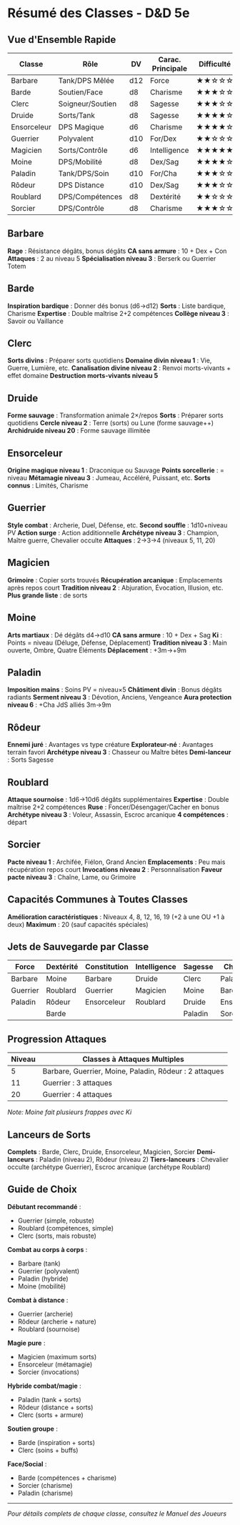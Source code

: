 # Résumé des Classes - D&D 5e

## Vue d'Ensemble Rapide

| Classe | Rôle | DV | Carac. Principale | Difficulté |
|--------|------|-------|-------------------|------------|
| Barbare | Tank/DPS Mêlée | d12 | Force | ★★☆☆☆ |
| Barde | Soutien/Face | d8 | Charisme | ★★★☆☆ |
| Clerc | Soigneur/Soutien | d8 | Sagesse | ★★★☆☆ |
| Druide | Sorts/Tank | d8 | Sagesse | ★★★★☆ |
| Ensorceleur | DPS Magique | d6 | Charisme | ★★★★☆ |
| Guerrier | Polyvalent | d10 | For/Dex | ★★☆☆☆ |
| Magicien | Sorts/Contrôle | d6 | Intelligence | ★★★★★ |
| Moine | DPS/Mobilité | d8 | Dex/Sag | ★★★★☆ |
| Paladin | Tank/DPS/Soin | d10 | For/Cha | ★★★☆☆ |
| Rôdeur | DPS Distance | d10 | Dex/Sag | ★★★☆☆ |
| Roublard | DPS/Compétences | d8 | Dextérité | ★★☆☆☆ |
| Sorcier | DPS/Contrôle | d8 | Charisme | ★★★☆☆ |

## Barbare
**Rage** : Résistance dégâts, bonus dégâts
**CA sans armure** : 10 + Dex + Con
**Attaques** : 2 au niveau 5
**Spécialisation niveau 3** : Berserk ou Guerrier Totem

## Barde
**Inspiration bardique** : Donner dés bonus (d6→d12)
**Sorts** : Liste bardique, Charisme
**Expertise** : Double maîtrise 2+2 compétences
**Collège niveau 3** : Savoir ou Vaillance

## Clerc
**Sorts divins** : Préparer sorts quotidiens
**Domaine divin niveau 1** : Vie, Guerre, Lumière, etc.
**Canalisation divine niveau 2** : Renvoi morts-vivants + effet domaine
**Destruction morts-vivants niveau 5**

## Druide
**Forme sauvage** : Transformation animale 2×/repos
**Sorts** : Préparer sorts quotidiens
**Cercle niveau 2** : Terre (sorts) ou Lune (forme sauvage++)
**Archidruide niveau 20** : Forme sauvage illimitée

## Ensorceleur
**Origine magique niveau 1** : Draconique ou Sauvage
**Points sorcellerie** : = niveau
**Métamagie niveau 3** : Jumeau, Accéléré, Puissant, etc.
**Sorts connus** : Limités, Charisme

## Guerrier
**Style combat** : Archerie, Duel, Défense, etc.
**Second souffle** : 1d10+niveau PV
**Action surge** : Action additionnelle
**Archétype niveau 3** : Champion, Maître guerre, Chevalier occulte
**Attaques** : 2→3→4 (niveaux 5, 11, 20)

## Magicien
**Grimoire** : Copier sorts trouvés
**Récupération arcanique** : Emplacements après repos court
**Tradition niveau 2** : Abjuration, Évocation, Illusion, etc.
**Plus grande liste** : de sorts

## Moine
**Arts martiaux** : Dé dégâts d4→d10
**CA sans armure** : 10 + Dex + Sag
**Ki** : Points = niveau (Déluge, Défense, Déplacement)
**Tradition niveau 3** : Main ouverte, Ombre, Quatre Éléments
**Déplacement** : +3m→+9m

## Paladin
**Imposition mains** : Soins PV = niveau×5
**Châtiment divin** : Bonus dégâts radiants
**Serment niveau 3** : Dévotion, Anciens, Vengeance
**Aura protection niveau 6** : +Cha JdS alliés 3m→9m

## Rôdeur
**Ennemi juré** : Avantages vs type créature
**Explorateur-né** : Avantages terrain favori
**Archétype niveau 3** : Chasseur ou Maître bêtes
**Demi-lanceur** : Sorts Sagesse

## Roublard
**Attaque sournoise** : 1d6→10d6 dégâts supplémentaires
**Expertise** : Double maîtrise 2+2 compétences
**Ruse** : Foncer/Désengager/Cacher en bonus
**Archétype niveau 3** : Voleur, Assassin, Escroc arcanique
**4 compétences** : départ

## Sorcier
**Pacte niveau 1** : Archifée, Fiélon, Grand Ancien
**Emplacements** : Peu mais récupération repos court
**Invocations niveau 2** : Personnalisation
**Faveur pacte niveau 3** : Chaîne, Lame, ou Grimoire

## Capacités Communes à Toutes Classes

**Amélioration caractéristiques** : Niveaux 4, 8, 12, 16, 19 (+2 à une OU +1 à deux)
**Maximum** : 20 (sauf capacités spéciales)

## Jets de Sauvegarde par Classe

| Force | Dextérité | Constitution | Intelligence | Sagesse | Charisme |
|-------|-----------|--------------|--------------|---------|----------|
| Barbare | Moine | Barbare | Druide | Clerc | Paladin |
| Guerrier | Roublard | Guerrier | Magicien | Moine | Barde |
| Paladin | Rôdeur | Ensorceleur | Roublard | Druide | Ensorceleur |
| | Barde | | | Paladin | Sorcier |

## Progression Attaques

| Niveau | Classes à Attaques Multiples |
|--------|------------------------------|
| 5 | Barbare, Guerrier, Moine, Paladin, Rôdeur : 2 attaques |
| 11 | Guerrier : 3 attaques |
| 20 | Guerrier : 4 attaques |

*Note: Moine fait plusieurs frappes avec Ki*

## Lanceurs de Sorts

**Complets** : Barde, Clerc, Druide, Ensorceleur, Magicien, Sorcier
**Demi-lanceurs** : Paladin (niveau 2), Rôdeur (niveau 2)
**Tiers-lanceurs** : Chevalier occulte (archétype Guerrier), Escroc arcanique (archétype Roublard)

## Guide de Choix

**Débutant recommandé** :
- Guerrier (simple, robuste)
- Roublard (compétences, simple)
- Clerc (sorts, mais robuste)

**Combat au corps à corps** :
- Barbare (tank)
- Guerrier (polyvalent)
- Paladin (hybride)
- Moine (mobilité)

**Combat à distance** :
- Guerrier (archerie)
- Rôdeur (archerie + nature)
- Roublard (sournoise)

**Magie pure** :
- Magicien (maximum sorts)
- Ensorceleur (métamagie)
- Sorcier (invocations)

**Hybride combat/magie** :
- Paladin (tank + sorts)
- Rôdeur (distance + sorts)
- Clerc (sorts + armure)

**Soutien groupe** :
- Barde (inspiration + sorts)
- Clerc (soins + buffs)

**Face/Social** :
- Barde (compétences + charisme)
- Sorcier (charisme)
- Paladin (charisme)

---

*Pour détails complets de chaque classe, consultez le Manuel des Joueurs*
